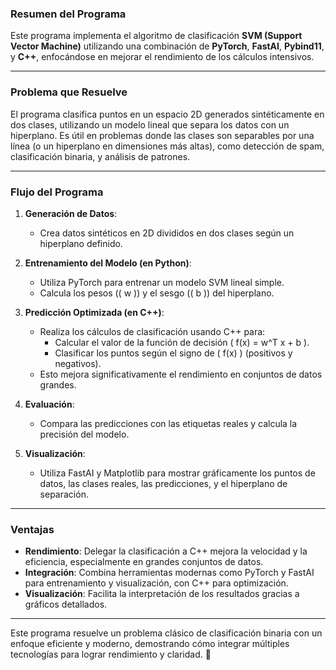 ### **Resumen del Programa**

Este programa implementa el algoritmo de clasificación **SVM (Support Vector Machine)** utilizando una combinación de **PyTorch**, **FastAI**, **Pybind11**, y **C++**, enfocándose en mejorar el rendimiento de los cálculos intensivos.

---

### **Problema que Resuelve**
El programa clasifica puntos en un espacio 2D generados sintéticamente en dos clases, utilizando un modelo lineal que separa los datos con un hiperplano. Es útil en problemas donde las clases son separables por una línea (o un hiperplano en dimensiones más altas), como detección de spam, clasificación binaria, y análisis de patrones.

---

### **Flujo del Programa**
1. **Generación de Datos**:
   - Crea datos sintéticos en 2D divididos en dos clases según un hiperplano definido.

2. **Entrenamiento del Modelo (en Python)**:
   - Utiliza PyTorch para entrenar un modelo SVM lineal simple.
   - Calcula los pesos (\( w \)) y el sesgo (\( b \)) del hiperplano.

3. **Predicción Optimizada (en C++)**:
   - Realiza los cálculos de clasificación usando C++ para:
     - Calcular el valor de la función de decisión \( f(x) = w^T x + b \).
     - Clasificar los puntos según el signo de \( f(x) \) (positivos y negativos).
   - Esto mejora significativamente el rendimiento en conjuntos de datos grandes.

4. **Evaluación**:
   - Compara las predicciones con las etiquetas reales y calcula la precisión del modelo.

5. **Visualización**:
   - Utiliza FastAI y Matplotlib para mostrar gráficamente los puntos de datos, las clases reales, las predicciones, y el hiperplano de separación.

---

### **Ventajas**
- **Rendimiento**: Delegar la clasificación a C++ mejora la velocidad y la eficiencia, especialmente en grandes conjuntos de datos.
- **Integración**: Combina herramientas modernas como PyTorch y FastAI para entrenamiento y visualización, con C++ para optimización.
- **Visualización**: Facilita la interpretación de los resultados gracias a gráficos detallados.

---

Este programa resuelve un problema clásico de clasificación binaria con un enfoque eficiente y moderno, demostrando cómo integrar múltiples tecnologías para lograr rendimiento y claridad. 🚀

